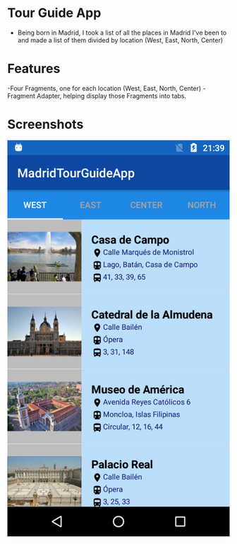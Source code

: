 # Tour Guide App

- Being born in Madrid, I took a list of all the places in Madrid I've been to and made a list of them divided by location (West, East, North, Center) 

# Features 

-Four Fragments, one for each location (West, East, North, Center)
-Fragment Adapter, helping display those Fragments into tabs.


# Screenshots
![screenshot](https://github.com/emgperez/android-projects/blob/master/Screenshots/TourGuideApp/Screenshot.png)
